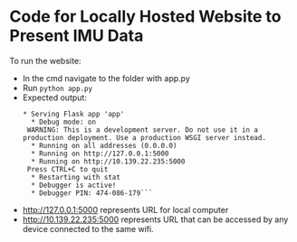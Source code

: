 # Code for Locally Hosted Website to Present IMU Data

To run the website:
* In the cmd navigate to the folder with app.py
* Run ```python app.py```
* Expected output:
  ```
  * Serving Flask app 'app'
    * Debug mode: on
   WARNING: This is a development server. Do not use it in a production deployment. Use a production WSGI server instead.
    * Running on all addresses (0.0.0.0)
    * Running on http://127.0.0.1:5000
    * Running on http://10.139.22.235:5000
   Press CTRL+C to quit
    * Restarting with stat
    * Debugger is active!
    * Debugger PIN: 474-086-179```
* http://127.0.0.1:5000 represents URL for local computer
* http://10.139.22.235:5000 represents URL that can be accessed by any device connected to the same wifi. 

